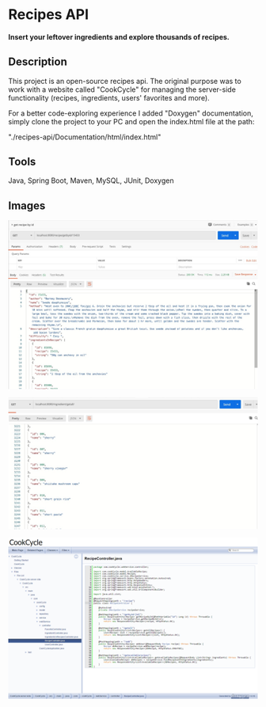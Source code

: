 # Recipes API

#### Insert your leftover ingredients and explore thousands of recipes.

## Description

This project is an open-source recipes api. The original purpose was to work with a website called "CookCycle" for managing the server-side functionality (recipes, ingredients, users' favorites and more).

For a better code-exploring experience I added "Doxygen" documentation, simply clone the project to your PC and open the index.html file at the path:

"./recipes-api/Documentation/html/index.html"

## Tools

Java, Spring Boot, Maven, MySQL, JUnit, Doxygen

## Images

![alt recipe-image](https://github.com/TamirHen-Portfolio/recipes-api/blob/main/images/image_demo_recipe.jpg?raw=true)

![alt recipe-image](https://github.com/TamirHen-Portfolio/recipes-api/blob/main/images/image_demo_ingredients.jpg?raw=true)

![alt recipe-api-doxygen](https://github.com/TamirHen-Portfolio/recipes-api/blob/main/images/recipe-api-doxygen.png?raw=true)
